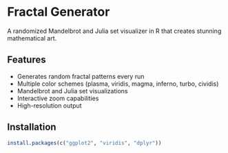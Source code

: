 # Fractal Generator

A randomized Mandelbrot and Julia set visualizer in R that creates stunning mathematical art.

## Features
- Generates random fractal patterns every run
- Multiple color schemes (plasma, viridis, magma, inferno, turbo, cividis)
- Mandelbrot and Julia set visualizations
- Interactive zoom capabilities
- High-resolution output

## Installation
```r
install.packages(c("ggplot2", "viridis", "dplyr"))